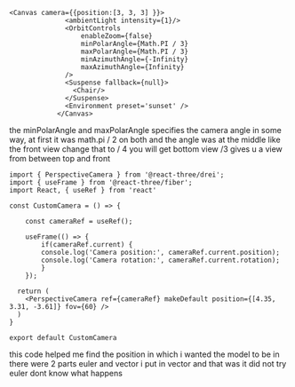 
```
<Canvas camera={{position:[3, 3, 3] }}>
              <ambientLight intensity={1}/>
              <OrbitControls 
                  enableZoom={false}
                  minPolarAngle={Math.PI / 3}
                  maxPolarAngle={Math.PI / 3}
                  minAzimuthAngle={-Infinity}
                  maxAzimuthAngle={Infinity}
              />
              <Suspense fallback={null}>
                <Chair/>
              </Suspense>
              <Environment preset='sunset' />
            </Canvas>
```

the minPolarAngle and maxPolarAngle specifies the camera angle in some way, at first it was math.pi / 2 on both and the angle was at the middle like the front view change that to / 4 you will get bottom view /3 gives u a view from between top and front

```
import { PerspectiveCamera } from '@react-three/drei';
import { useFrame } from '@react-three/fiber';
import React, { useRef } from 'react'

const CustomCamera = () => {
    
    const cameraRef = useRef();

    useFrame(() => {
        if(cameraRef.current) {
        console.log('Camera position:', cameraRef.current.position);
        console.log('Camera rotation:', cameraRef.current.rotation);
        }
    });

  return (
    <PerspectiveCamera ref={cameraRef} makeDefault position={[4.35, 3.31, -3.61]} fov={60} />
  )
}

export default CustomCamera
```
this code helped me find the position in which i wanted the model to be in there were 2 parts euler and vector i put in vector and that was it did not try euler dont know what happens


